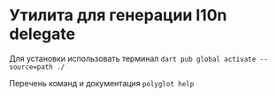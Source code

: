 # Утилита для генерации l10n delegate

Для установки использовать терминал ```dart pub global activate --source=path ./```

Перечень команд и документация ```polyglot help```
